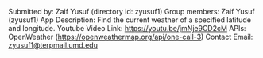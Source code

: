 Submitted by: Zaif Yusuf (directory id: zyusuf1)
Group members: Zaif Yusuf (zyusuf1)
App Description: Find the current weather of a specified latitude and longitude. 
Youtube Video Link: https://youtu.be/jmNje9CD2cM
APIs: OpenWeather (https://openweathermap.org/api/one-call-3)
Contact Email: zyusuf1@terpmail.umd.edu